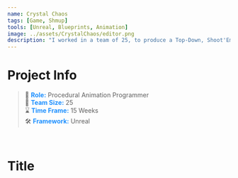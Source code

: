 ```yaml
---
name: Crystal Chaos
tags: [Game, Shmup]
tools: [Unreal, Blueprints, Animation]
image: ../assets/CrystalChaos/editor.png
description: "I worked in a team of 25, to produce a Top-Down, Shoot'Em'Up style game."
---
```



# **Project Info**

> 👤 <span style="color:dodgerblue">**Role:**</span> Procedural Animation Programmer <br>
> 👥 <span style="color:dodgerblue">**Team Size:**</span> 25 <br>
> ⌛ <span style="color:dodgerblue">**Time Frame:**</span> 15 Weeks <br>
> 🛠️ <span style="color:dodgerblue">**Framework:**</span> Unreal <br>

<p>&nbsp;</p>

# **Title**
